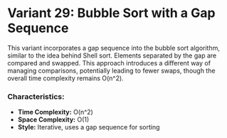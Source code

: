 # Variant 29: Bubble Sort with a Gap Sequence

This variant incorporates a gap sequence into the bubble sort algorithm, similar to the idea behind Shell sort. Elements separated by the gap are compared and swapped. This approach introduces a different way of managing comparisons, potentially leading to fewer swaps, though the overall time complexity remains O(n^2).

### Characteristics:
- **Time Complexity:** O(n^2)
- **Space Complexity:** O(1)
- **Style:** Iterative, uses a gap sequence for sorting
